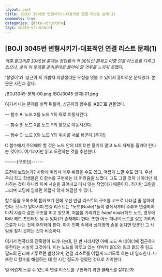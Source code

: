 ```yaml
---
layout: post
title: (BOJ) 3045번 변형시키기-대표적인 연결 리스트 문제(1)
comments: true
categories: [data-structure]
tags: [data-structure]
---
```



## [BOJ] 3045번 변형시키기-대표적인 연결 리스트 문제(1)
*백준 알고리즘 3045번 문제는 정답률이 약 30%인 문제고 이중 연결 리스트를 다루고 있으나, 굳이 이 문제를 곧이곧대로 풀어야 할 의무를 느끼지 못했다.*


'창영이'와 '상근이'의 개발자 지망생다운 우정을 엿볼 수 있어서 흥미로운 문제였다. 본문은 사진과 같다.


/BOJ3045-문제-00.png 
/BOJ3045-문제-01.png


여기서 나는 문제를 살짝 뒤틀어, 상근이의 함수를 ‘ABC’로 만들었다.


 — 함수 A: 노드 X를 노드 Y의 뒤로 이동시킨다.
 
 
 — 함수 B: 노드 X를 노드 Y의 앞으로 이동시킨다.
 
 
 — 함수 C: 노드 X와 노드 Y의 위치를 서로 바꾼다.(추가!)
 
 
C 함수에서 주의해야 할 것은 노드 안의 데이터만 옮기지 말고 노드 자체를 옮겨야 한다는 것이다. 여기까지만 읽고 도전하는 것을 추천한다.


------(구분선)------


도전해 보았는가? 사람에 따라서 매우 쉬웠을 수도 있고, 어렵게 느낄 수도 있다. 우선 우리 학교 학생들은 C 함수를 구현하는 데 어려움을 느꼈다. 그도 그럴 것이 데이터만 복사하는 것이 아니라 아예 사슬을 끊어내고 다시 잇는 작업이기 때문이다. 하지만 그림을 그리며 코딩에 임하면 어렵지 않게 해결할 수 있다.


함수들을 오목조목 뜯어보기 전에 우선 연결 리스트의 구조를 코드로 나타낼 줄 알아야 한다. 모두가 알다시피 연결 리스트는 *노드(Node)*들이 앞에서부터 주루룩 연결되어 마치 사슬과 같은 구조를 띠고 있으며, 처음을 가리키는 *head node*(헤드 노드, 경우에 따라 헤드 포인터도 될 수 있다)가 존재해야 한다. 또한 어느 하나의 노드를 잘못 가리켜 오류가 나는 것에 주의해야 한다. 마치 인파 속에서 상대방의 손을 놓치면 당분간 그 사람을 찾지 못하는 것과 비슷하다. 


여기서 컴퓨터의 잔혹함이 드러나는데, 한 번 사라지면 아예 노드 속 데이터에 접근하지 못한다는 사실이 그것이다. 이는 노드를 이루고 있는 *데이터 필드*와 *링크 필드* 중 링크 필드의 관리에 서투르면 발생하며, 연결 리스트를 어렵게 느끼도록 하는 데 일조한다. 나 또한 C 함수를 해결하는 데 한 시간 정도가 걸렸던 것으로 기억한다.


덜 어렵게 느낄 수 있도록 연결 리스트를 구현하기 위한 클래스를 살펴보자.

